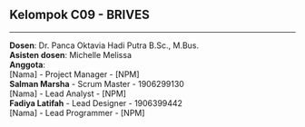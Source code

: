 ## Kelompok C09 - BRIVES
- - -
**Dosen**: Dr. Panca Oktavia Hadi Putra B.Sc., M.Bus.  
**Asisten dosen**: Michelle Melissa  
**Anggota**:  
[Nama] - Project Manager - [NPM]  
**Salman Marsha** - Scrum Master - 1906299130  
[Nama] - Lead Analyst - [NPM]  
**Fadiya Latifah** - Lead Designer - 1906399442  
[Nama] - Lead Programmer - [NPM]  